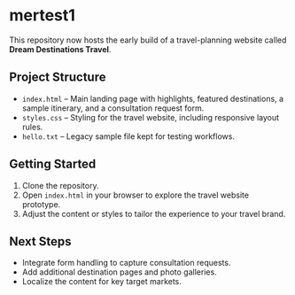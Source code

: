 # mertest1

This repository now hosts the early build of a travel-planning website called **Dream Destinations Travel**.

## Project Structure
- `index.html` – Main landing page with highlights, featured destinations, a sample itinerary, and a consultation request form.
- `styles.css` – Styling for the travel website, including responsive layout rules.
- `hello.txt` – Legacy sample file kept for testing workflows.

## Getting Started
1. Clone the repository.
2. Open `index.html` in your browser to explore the travel website prototype.
3. Adjust the content or styles to tailor the experience to your travel brand.

## Next Steps
- Integrate form handling to capture consultation requests.
- Add additional destination pages and photo galleries.
- Localize the content for key target markets.

